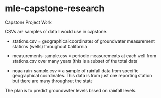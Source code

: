 # mle-capstone-research
Capstone Project Work

CSVs are samples of data I would use in capstone.

* stations.csv = geographical coordinates of groundwater measurement stations (wells) throughout California

* measurements-sample.csv = periodic measurements at each well from stations.csv over many years (this is a subset of the total data)

* noaa-rain-sample.csv = a sample of rainfall data from specific geographical coordinates. This data is from just one reporting station but there are many throughout the state

The plan is to predict groundwater levels based on rainfall levels.
